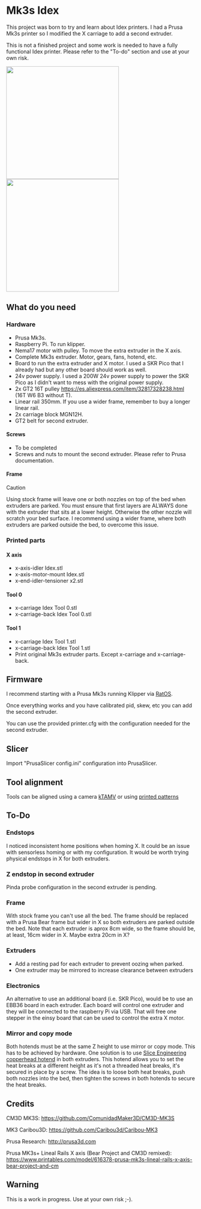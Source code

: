 # Mk3s Idex

This project was born to try and learn about Idex printers. I had a Prusa Mk3s printer so I modified the X carriage to add a second extruder.

This is not a finished project and some work is needed to have a fully functional Idex printer. Please refer to the "To-do" section and use at your own risk.

<img src="https://github.com/gonchogsm/Mk3s_Idex/assets/94571789/66906d6f-040a-42db-8ee7-6231032e9f3d" width="300">

<img src="https://github.com/gonchogsm/Mk3s_Idex/assets/94571789/8b53a671-bb77-4910-b749-2411cb6d4fcf" width="300">


## What do you need
### Hardware
- Prusa Mk3s.
- Raspberry Pi. To run klipper.
- Nema17 motor with pulley. To move the extra extruder in the X axis.
- Complete Mk3s extruder. Motor, gears, fans, hotend, etc.
- Board to run the extra extruder and X motor. I used a SKR Pico that I already had but any other board should work as well.
- 24v power supply. I used a 200W 24v power supply to power the SKR Pico as I didn't want to mess with the original power supply.
- 2x GT2 16T pulley https://es.aliexpress.com/item/32817328238.html (16T W6 B3 without T).
- Linear rail 350mm. If you use a wider frame, remember to buy a longer linear rail.
- 2x carriage block MGN12H.
- GT2 belt for second extruder.

#### Screws
- To be completed
- Screws and nuts to mount the second extruder. Please refer to Prusa documentation.

#### Frame
> [!CAUTION]
> Using stock frame will leave one or both nozzles on top of the bed when extruders are parked. You must ensure that first layers are ALWAYS done with the extruder that sits at a lower height. Otherwise the other nozzle will scratch your bed surface. I recommend using a wider frame, where both extruders are parked outside the bed, to overcome this issue.


### Printed parts
#### X axis
- x-axis-idler Idex.stl
- x-axis-motor-mount Idex.stl
- x-end-idler-tensioner x2.stl
#### Tool 0
- x-carriage Idex Tool 0.stl
- x-carriage-back Idex Tool 0.stl
#### Tool 1
- x-carriage Idex Tool 1.stl
- x-carriage-back Idex Tool 1.stl
- Print original Mk3s extruder parts. Except x-carriage and x-carriage-back.

## Firmware
I recommend starting with a Prusa Mk3s running Klipper via [RatOS](https://os.ratrig.com/).

Once everything works and you have calibrated pid, skew, etc you can add the second extruder.

You can use the provided printer.cfg with the configuration needed for the second extruder.

## Slicer
Import "PrusaSlicer config.ini" configuration into PrusaSlicer.

## Tool alignment
Tools can be aligned using a camera [kTAMV](https://github.com/TypQxQ/kTAMV) or using [printed patterns](https://www.printables.com/model/129617-offset-xy-dual-extruder-idex-calibration)

## To-Do
### Endstops
I noticed inconsistent home positions when homing X. It could be an issue with sensorless homing or with my configuration. It would be worth trying physical endstops in X for both extruders.
### Z endstop in second extruder
Pinda probe configuration in the second extruder is pending.
### Frame
With stock frame you can't use all the bed. The frame should be replaced with a Prusa Bear frame but wider in X so both extruders are parked outside the bed. Note that each extruder is aprox 8cm wide, so the frame should be, at least, 16cm wider in X. Maybe extra 20cm in X?
### Extruders
- Add a resting pad for each extruder to prevent oozing when parked.
- One extruder may be mirrored to increase clearance between extruders
### Electronics
An alternative to use an additional board (i.e. SKR Pico), would be to use an EBB36 board in each extruder. Each board will control one extruder and they will be connected to the raspberry Pi via USB. That will free one stepper in the einsy board that can be used to control the extra X motor.
### Mirror and copy mode
Both hotends must be at the same Z height to use mirror or copy mode. This has to be achieved by hardware. One solution is to use [Slice Engineering copperhead hotend](https://www.sliceengineering.com/collections/copperhead) in both extruders. This hotend allows you to set the heat breaks at a different height as it's not a threaded heat breaks, it's secured in place by a screw. The idea is to loose both heat breaks, push both nozzles into the bed, then tighten the screws in both hotends to secure the heat breaks.


## Credits
CM3D MK3S: https://github.com/ComunidadMaker3D/CM3D-MK3S

MK3 Caribou3D: https://github.com/Caribou3d/Caribou-MK3

Prusa Research: http://prusa3d.com

Prusa MK3s+ Lineal Rails X axis (Bear Project and CM3D remixed): https://www.printables.com/model/616378-prusa-mk3s-lineal-rails-x-axis-bear-project-and-cm

## Warning
This is a work in progress. Use at your own risk ;-).
